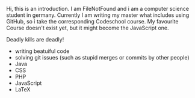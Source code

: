 Hi, this is an introduction. I am FileNotFound and i am a computer science student in germany. Currently I am writing my master what includes using GitHub, so i take the corresponding Codeschool course.
My favourite Course doesn't exist yet, but it might become the JavaScript one.

Deadly kills are deadly!

* writing beatuiful code
* solving git issues (such as stupid merges or commits by other people)
* Java
* CSS
* PHP
* JavaScript
* LaTeX
